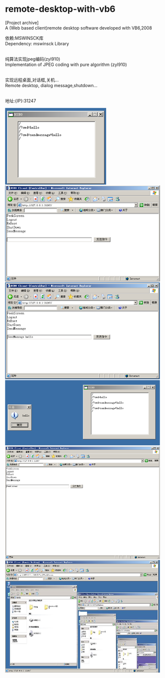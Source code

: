 # remote-desktop-with-vb6
[Project archive]<br />
A (Web based client)remote desktop software developed with VB6,2008<br />


依赖:MSWINSCK库<br />
Dependency: mswinsck Library<br /><br />

纯算法实现jpeg编码(zyl910)<br />
Implementation of JPEG coding with pure algorithm (zyl910)<br /><br />

实现远程桌面,对话框,关机...<br />
Remote desktop, dialog message,shutdown...<br /><br />

地址:{IP}:31247

![screenshot](https://raw.githubusercontent.com/zhangxx2015/remote-desktop-with-vb6/main/screenshot/0001.png "screenshot")
![screenshot](https://raw.githubusercontent.com/zhangxx2015/remote-desktop-with-vb6/main/screenshot/0002.png "screenshot")
![screenshot](https://raw.githubusercontent.com/zhangxx2015/remote-desktop-with-vb6/main/screenshot/0003.png "screenshot")
![screenshot](https://raw.githubusercontent.com/zhangxx2015/remote-desktop-with-vb6/main/screenshot/0004.png "screenshot")
![screenshot](https://raw.githubusercontent.com/zhangxx2015/remote-desktop-with-vb6/main/screenshot/0005.png "screenshot")
![screenshot](https://raw.githubusercontent.com/zhangxx2015/remote-desktop-with-vb6/main/screenshot/0006.png "screenshot")
